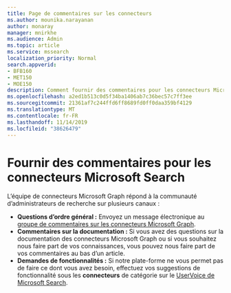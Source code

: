 ```yaml
---
title: Page de commentaires sur les connecteurs
ms.author: mounika.narayanan
author: monaray
manager: mnirkhe
ms.audience: Admin
ms.topic: article
ms.service: mssearch
localization_priority: Normal
search.appverid:
- BFB160
- MET150
- MOE150
description: Comment fournir des commentaires pour les connecteurs Microsoft Search
ms.openlocfilehash: a2ed1b513c0d5f34ba1406ab7c36bec57c7ff3ee
ms.sourcegitcommit: 21361af7c244ffd6ff8689fd0ff0daa359bf4129
ms.translationtype: MT
ms.contentlocale: fr-FR
ms.lasthandoff: 11/14/2019
ms.locfileid: "38626479"
---
```

# <a name="provide-feedback-for-microsoft-search-connectors"></a>Fournir des commentaires pour les connecteurs Microsoft Search

L’équipe de connecteurs Microsoft Graph répond à la communauté d’administrateurs de recherche sur plusieurs canaux :

* **Questions d’ordre général :** Envoyez un message électronique au [groupe de commentaires sur les connecteurs Microsoft Graph](mailto:MicrosoftGraphConnectorsFeedback@service.microsoft.com).
* **Commentaires sur la documentation :** Si vous avez des questions sur la documentation des connecteurs Microsoft Graph ou si vous souhaitez nous faire part de vos connaissances, vous pouvez nous faire part de vos commentaires au bas d’un article. 
* **Demandes de fonctionnalités :** Si notre plate-forme ne vous permet pas de faire ce dont vous avez besoin, effectuez vos suggestions de fonctionnalité sous les **connecteurs** de catégorie sur le <a href="https://office365.uservoice.com/forums/925270-microsoft-search" target="_blank" data-linktype="external">UserVoice de Microsoft Search</a>.

